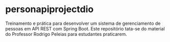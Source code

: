 # personapiprojectdio
Treinamento e prática para desenvolver um sistema de gerenciamento de pessoas em API REST com Spring Boot.
Este repositório tata-se do material do Professor Rodrigo Peleias para estudantes praticarem.
